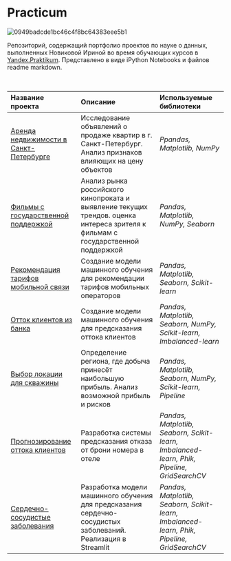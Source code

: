 # Practicum

![0949badcde1bc46c4f8bc64383eee5b1](https://github.com/user-attachments/assets/fadb7341-42d0-4ade-be94-05a1ae86dbd5)

Репозиторий, содержащий портфолио проектов по науке о данных, выполненных Новиковой Ириной
во время обучающих курсов в <a href="https://praktikum.yandex.ru/">Yandex.Praktikum</a>. Представлено в виде iPython Notebooks и файлов readme markdown. 
</p><br>


| Название проекта | Описание | Используемые библиотеки | 
| :---------------------- | :---------------------- | :---------------------- |
| [Аренда недвижимости в Санкт-Петербурге](real_estate_in_saint_petersburg) | Исследование объявлений о продаже квартир в г. Санкт-Петербург. Анализ признаков влияющих на цену объектов| *Ppandas, Matplotlib, NumPy* |
| [Фильмы с государственной поддержкой](films_with_state_support) | Анализ рынка российского кинопроката и выявление текущих трендов. оценка интереса зрителя к фильмам с государственной поддержкой| *Pandas, Matplotlib, NumPy, Seaborn* |
| [Рекомендация тарифов мобильной связи](recommendation_of_mobile_communication_tariffs) | Создание модели машинного обучения для рекомендации тарифов мобильных операторов| *Pandas, Matplotlib, Seaborn, Scikit-learn* |
| [Отток клиентов из банка](outflow_of_clients_from_the_bank) | Создание модели машинного обучения для предсказания оттока клиентов| *Pandas, Matplotlib, Seaborn, NumPy, Scikit-learn, Imbalanced-learn* |
| [Выбор локации для скважины](сhoosing_the_location_for_the_well) | Определение региона, где добыча принесёт наибольшую прибыль. Анализ возможной прибыль и рисков| *Pandas, Matplotlib, Seaborn, NumPy, Scikit-learn, Pipeline* |
| [Прогнозирование оттока клиентов](forecasting_customer_churn) |Разработка системы предсказания отказа от брони номера в отеле| *Pandas, Matplotlib, Seaborn, Scikit-learn, Imbalanced-learn, Phik, Pipeline, GridSearchCV* |
| [Сердечно-сосудистые заболевания](cardiovascular_diseases) |Разработка модели машинного обучения для предсказания сердечно-сосудистых заболеваний. Реализация в Streamlit| *Pandas, Matplotlib, Seaborn, Scikit-learn, Imbalanced-learn, Phik, Pipeline, GridSearchCV* |
